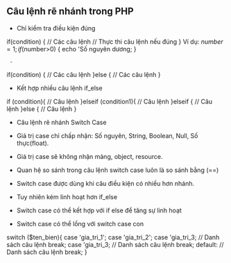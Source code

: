 ##   Câu lệnh rẽ nhánh trong PHP

-    Chỉ kiểm tra điều kiện đúng

if(condition) {
     //   Các câu lệnh
     //   Thực thi câu lệnh nếu đúng
}
Ví dụ:
$number = 1;
if($number>0) {
     echo 'Số nguyên dương;
}

     -    
if(condition) {
     //   Các câu lệnh
}else {
     //   Các câu lệnh
}

-    Kết hợp nhiều câu lệnh if_else

if (condition){
     //   Câu lệnh
}elseif (condition1){
     //   Câu lệnh
}elseif {
     //   Câu lệnh
}else {
     //   Câu lệnh
}


-    Câu lệnh rẽ nhánh Switch Case
-    Giá trị case chỉ chấp nhận: Số nguyên, String, Boolean, Null, Số thực(float).
-    Giá trị case sẽ không nhận mảng, object, resource.

-    Quan hệ so sánh trong câu lệnh switch case luôn là so sánh bằng (==)
-    Switch case được dùng khi câu điều kiện có nhiều hơn nhánh.
-    Tuy nhiên kém linh hoạt hơn if_else
-    Switch case có thể kết hợp với if else để tăng sự linh hoạt
-    Switch case có thể lồng với switch case con

switch ($ten_bien){
     case 'gia_tri_1';
     case 'gia_tri_2';
     case 'gia_tri_3;
     //   Danh sách câu lệnh
     break;
     case 'gia_tri_3;
     //   Danh sách câu lệnh
     break;
     default:
     //   Danh sách câu lệnh
     break;
}